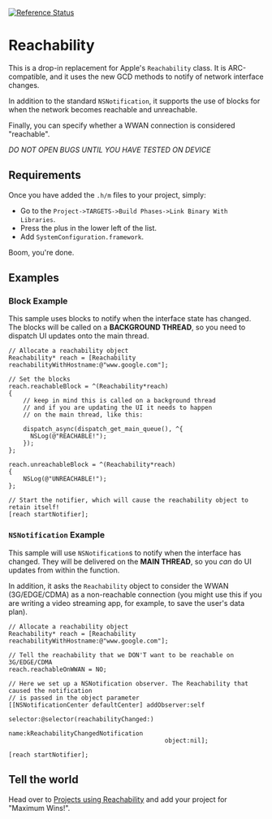 [![Reference Status](https://www.versioneye.com/objective-c/reachability/reference_badge.svg?style=flat)](https://www.versioneye.com/objective-c/reachability/references)

# Reachability

This is a drop-in replacement for Apple's `Reachability` class. It is ARC-compatible, and it uses
the new GCD methods to notify of network interface changes.

In addition to the standard `NSNotification`, it supports the use of blocks for when the network
becomes reachable and unreachable.

Finally, you can specify whether a WWAN connection is considered "reachable".

*DO NOT OPEN BUGS UNTIL YOU HAVE TESTED ON DEVICE*

## Requirements

Once you have added the `.h/m` files to your project, simply:

* Go to the `Project->TARGETS->Build Phases->Link Binary With Libraries`.
* Press the plus in the lower left of the list.
* Add `SystemConfiguration.framework`.

Boom, you're done.

## Examples

### Block Example

This sample uses blocks to notify when the interface state has changed. The blocks will be called on
a **BACKGROUND THREAD**, so you need to dispatch UI updates onto the main thread.

	// Allocate a reachability object
	Reachability* reach = [Reachability reachabilityWithHostname:@"www.google.com"];

	// Set the blocks
	reach.reachableBlock = ^(Reachability*reach)
	{
		// keep in mind this is called on a background thread
		// and if you are updating the UI it needs to happen
		// on the main thread, like this:

		dispatch_async(dispatch_get_main_queue(), ^{
		  NSLog(@"REACHABLE!");
		});
	};

	reach.unreachableBlock = ^(Reachability*reach)
	{
		NSLog(@"UNREACHABLE!");
	};

	// Start the notifier, which will cause the reachability object to retain itself!
	[reach startNotifier];

### `NSNotification` Example

This sample will use `NSNotification`s to notify when the interface has changed. They will be
delivered on the **MAIN THREAD**, so you *can* do UI updates from within the function.

In addition, it asks the `Reachability` object to consider the WWAN (3G/EDGE/CDMA) as a
non-reachable connection (you might use this if you are writing a video streaming app, for example,
to save the user's data plan).

	// Allocate a reachability object
	Reachability* reach = [Reachability reachabilityWithHostname:@"www.google.com"];

	// Tell the reachability that we DON'T want to be reachable on 3G/EDGE/CDMA
	reach.reachableOnWWAN = NO;

	// Here we set up a NSNotification observer. The Reachability that caused the notification
	// is passed in the object parameter
	[[NSNotificationCenter defaultCenter] addObserver:self
											 selector:@selector(reachabilityChanged:)
												 name:kReachabilityChangedNotification
											   object:nil];

	[reach startNotifier];

## Tell the world

Head over
to [Projects using Reachability](https://github.com/tonymillion/Reachability/wiki/Projects-using-Reachability)
and add your project for "Maximum Wins!".
